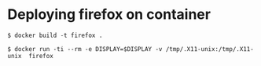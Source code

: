 # Deploying firefox on container
```
$ docker build -t firefox .

$ docker run -ti --rm -e DISPLAY=$DISPLAY -v /tmp/.X11-unix:/tmp/.X11-unix  firefox
```